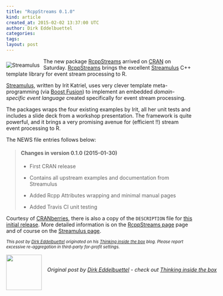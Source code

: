 ```yaml
---
title: "RcppStreams 0.1.0"
kind: article
created_at: 2015-02-02 13:37:00 UTC
author: Dirk Eddelbuettel
categories: 
tags: 
layout: post
---
```

<p><img style="float:left;margin:10px 10px 0 0"
     alt="Streamulus"
     src="https://raw.githubusercontent.com/eddelbuettel/streamulus/gh-pages/streamulus_logo.png"/></p>
<p>The new package <a href="http://dirk.eddelbuettel.com/code/rcpp.streams.html">RcppStreams</a> arrived on <a href="http://cran.r-project.org">CRAN</a> on Saturday. <a href="http://dirk.eddelbuettel.com/code/rcpp.streams.html">RcppStreams</a> brings the excellent <a href="http://iritkatriel.github.io/streamulus/">Streamulus</a> C++ template library for event stream processing to R.</p>
<p><a href="http://iritkatriel.github.io/streamulus/">Streamulus</a>, written by Irit Katriel, uses very clever template meta-programming (via <a href="http://www.boost.org/doc/libs/1_57_0/libs/fusion/doc/html/">Boost Fusion</a>) to implement an embedded <em>domain-specific event language</em> created specifically for event stream processing.</p>
<p>The packages wraps the four existing examples by Irit, all her unit tests and includes a slide deck from a workshop presentation. The framework is quite powerful, and it brings a very promising avenue for (efficient !!) stream event processing to R.</p>
<p>The NEWS file entries follows below:</p>
<blockquote>
<h4>
Changes in version 0.1.0 (2015-01-30)
</h4>
<ul>
  <li><p> 
First CRAN release
</p> </li>
  <li><p> 
Contains all upstream examples and documentation from Streamulus
</p> </li>
  <li><p> 
Added Rcpp Attributes wrapping and minimal manual pages
</p> </li>
  <li><p> 
Added Travis CI unit testing
</p> </li>
</ul>
</blockquote>


<p>Courtesy of <a href="http://dirk.eddelbuettel.com/cranberries/">CRANberries</a>, there is also a copy of the <code>DESCRIPTION</code> file for <a href="http://dirk.eddelbuettel.com/cranberries/2015/01/31#RcppStreams_0.1.0">this initial release</a>. More detailed information is on the <a href="http://dirk.eddelbuettel.com/code/rcpp.streams.html">RcppStreams page</a> page and of course on the <a href="http://iritkatriel.github.io/streamulus/">Streamulus page</a>.</p>
<p style="font-size:80%; font-style:italic;">
This post by <a href="http://dirk.eddelbuettel.com">Dirk Eddelbuettel</a> originated on his <a href="http://dirk.eddelbuettel.com/blog/">Thinking inside the box</a> blog. Please report excessive re-aggregation in third-party for-profit settings.
<p><div class="author">
  <img src="" style="width: 96px; height: 96;">
  <span style="position: absolute; padding: 32px 15px;">
    <i>Original post by <a href="http://twitter.com/">Dirk Eddelbuettel</a> - check out <a href="http://dirk.eddelbuettel.com/blog">Thinking inside the box   </a></i>
  </span>
</div>
